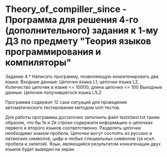 # Theory_of_compiller_since - Программа для решения 4-го (дополнительного) задания к 1-му ДЗ по предмету "Теория языков программирования и компиляторы"

Задание 4.* Написать программу, позволяющую конкатенировать два языка.
Входные данные: Цепочки языка L1, цепочки языка L2. Количество цепочек в языке <= 10000, длина цепочки <= 100
Выходные данные: Цепочки получившегося языка L1L2

Программа содержит 12 case ситуаций для  проведения автоматического тестирования методом unit-тестов. 

Для работы программы достаточно заполнить файл tests\test.txt таким образом, что бы 1я и 2я строки содержали информацию о цепочках первого и второго языков соответственно. 
Разделять цепочки необходимо знаком пробела. Цепочки могут состоять из русских и латинских символов, цифр и любых специальных символов (за искл. пробела и запятой). 
Язык, являющийся результатом конкатенации двух языков будет выведен на экран.

